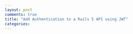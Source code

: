 ```yaml
---
layout: post
comments: true
title: "Add Authentication to a Rails 5 API using JWT"
categories:
---
```




